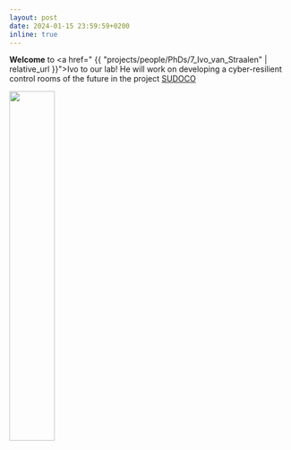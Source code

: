 ```yaml
---
layout: post
date: 2024-01-15 23:59:59+0200
inline: true
---
```



<!-- ![DISC_banner](/assets/img/news/poster_02_banner_short.jpg){:class="img-responsive"} -->

**Welcome** to <a href=" {{ "projects/people/PhDs/7_Ivo_van_Straalen" | relative_url }}">Ivo</a> to our lab! He will work on developing a cyber-resilient control rooms of the future in the project [SUDOCO](/_projects/funded_projects/7_SUDOCO.md)


<div>
    <img class="img-fluid rounded" width="40%" src="{{ 'assets/img/people/Ivo.jpg' | relative_url }}" alt="" title="Ivo van Straalen"/>
</div>